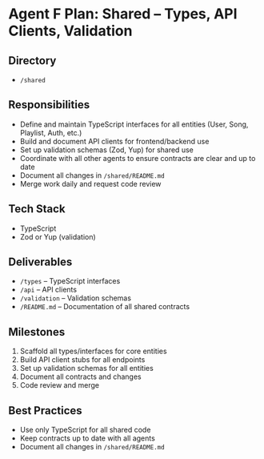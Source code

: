 # Agent F Plan: Shared – Types, API Clients, Validation

## Directory
- `/shared`

## Responsibilities
- Define and maintain TypeScript interfaces for all entities (User, Song, Playlist, Auth, etc.)
- Build and document API clients for frontend/backend use
- Set up validation schemas (Zod, Yup) for shared use
- Coordinate with all other agents to ensure contracts are clear and up to date
- Document all changes in `/shared/README.md`
- Merge work daily and request code review

## Tech Stack
- TypeScript
- Zod or Yup (validation)

## Deliverables
- `/types` – TypeScript interfaces
- `/api` – API clients
- `/validation` – Validation schemas
- `/README.md` – Documentation of all shared contracts

## Milestones
1. Scaffold all types/interfaces for core entities
2. Build API client stubs for all endpoints
3. Set up validation schemas for all entities
4. Document all contracts and changes
5. Code review and merge

## Best Practices
- Use only TypeScript for all shared code
- Keep contracts up to date with all agents
- Document all changes in `/shared/README.md`